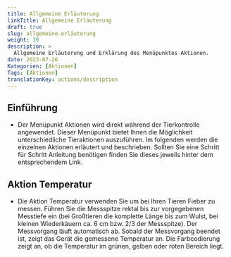 ```yaml
---
title: Allgemeine Erläuterung
linkTitle: Allgemeine Erläuterung
draft: true
slug: allgemeine-erläuterung
weight: 10
description: >
  Allgemeine Erläuterung und Erklärung des Menüpunktes Aktionen.
date: 2023-07-26
Kategorien: [Aktionen]
Tags: [Aktionen]
translationKey: actions/description
---
```

## Einführung

- Der Menüpunkt Aktionen wird direkt während der Tierkontrolle angewendet. Dieser Menüpunkt bietet Ihnen die Möglichkeit unterschiedliche Tieraktionen auszuführen. Im folgenden werden die einzelnen Aktionen erläutert und beschrieben. Sollten Sie eine Schritt für Schritt Anleitung benötigen finden Sie dieses jeweils hinter dem entsprechendem Link. 

## Aktion Temperatur

- Die Aktion Temperatur verwenden Sie um bei Ihren Tieren Fieber zu messen. Führen Sie die Messspitze rektal bis zur vorgegebenen Messtiefe ein (bei Großtieren die komplette Länge bis zum Wulst, bei kleinen Wiederkäuern ca. 6 cm bzw. 2/3 der Messspitze). Der Messvorgang läuft automatisch ab. Sobald der Messvorgang beendet ist, zeigt das Gerät die gemessene Temperatur an. Die Farbcodierung zeigt an, ob die Temperatur im grünen, gelben oder roten Bereich liegt.